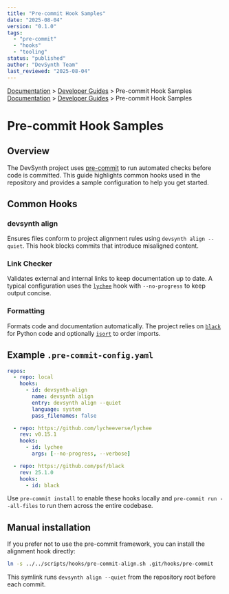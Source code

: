 ```yaml
---
title: "Pre-commit Hook Samples"
date: "2025-08-04"
version: "0.1.0"
tags:
  - "pre-commit"
  - "hooks"
  - "tooling"
status: "published"
author: "DevSynth Team"
last_reviewed: "2025-08-04"
---
```


<div class="breadcrumbs">
<a href="../index.md">Documentation</a> &gt; <a href="index.md">Developer Guides</a> &gt; Pre-commit Hook Samples
</div>

<div class="breadcrumbs">
<a href="../index.md">Documentation</a> &gt; <a href="index.md">Developer Guides</a> &gt; Pre-commit Hook Samples
</div>

# Pre-commit Hook Samples

## Overview

The DevSynth project uses [pre-commit](https://pre-commit.com/) to run automated checks before code is committed. This guide highlights common hooks used in the repository and provides a sample configuration to help you get started.

## Common Hooks

### devsynth align

Ensures files conform to project alignment rules using `devsynth align --quiet`. This hook blocks commits that introduce misaligned content.

### Link Checker

Validates external and internal links to keep documentation up to date. A typical configuration uses the [`lychee`](https://github.com/lycheeverse/lychee) hook with `--no-progress` to keep output concise.

### Formatting

Formats code and documentation automatically. The project relies on [`black`](https://github.com/psf/black) for Python code and optionally [`isort`](https://github.com/pycqa/isort) to order imports.

## Example `.pre-commit-config.yaml`

```yaml
repos:
  - repo: local
    hooks:
      - id: devsynth-align
        name: devsynth align
        entry: devsynth align --quiet
        language: system
        pass_filenames: false

  - repo: https://github.com/lycheeverse/lychee
    rev: v0.15.1
    hooks:
      - id: lychee
        args: [--no-progress, --verbose]

  - repo: https://github.com/psf/black
    rev: 25.1.0
    hooks:
      - id: black
```

Use `pre-commit install` to enable these hooks locally and `pre-commit run --all-files` to run them across the entire codebase.

## Manual installation

If you prefer not to use the pre-commit framework, you can install the alignment hook directly:

```bash
ln -s ../../scripts/hooks/pre-commit-align.sh .git/hooks/pre-commit
```

This symlink runs `devsynth align --quiet` from the repository root before each commit.
